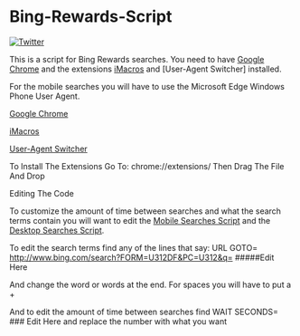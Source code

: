 # Bing-Rewards-Script
[![Twitter](https://img.shields.io/twitter/follow/Darth4212.svg?style=social)](https://twitter.com/Darth4212)


This is a script for Bing Rewards searches. You need to have [Google Chrome](https://onedrive.live.com/download?cid=F0F86193D07177B0&resid=F0F86193D07177B0%214160&authkey=ADBIhYjgvXsMIR40) and the extensions [iMacros](https://onedrive.live.com/download?cid=F0F86193D07177B0&resid=F0F86193D07177B0%214158&authkey=ANHtiBdVYcfyYlc) and [User-Agent Switcher] installed.

For the mobile searches you will have to use the Microsoft Edge Windows Phone User Agent.

[Google Chrome](https://onedrive.live.com/download?cid=F0F86193D07177B0&resid=F0F86193D07177B0%214160&authkey=ADBIhYjgvXsMIR4)

[iMacros](https://onedrive.live.com/download?cid=F0F86193D07177B0&resid=F0F86193D07177B0%214158&authkey=ANHtiBdVYcfyYlc)

[User-Agent Switcher](https://onedrive.live.com/download?cid=F0F86193D07177B0&resid=F0F86193D07177B0%214159&authkey=AJs_4OjOsT6y8D8)

To Install The Extensions Go To: chrome://extensions/ Then Drag The File And Drop

Editing The Code

To customize the amount of time between searches and what the search terms contain you will want to edit the [Mobile Searches Script](https://github.com/Darth4212/Bing-Rewards-Script/blob/master/Mobile%20Searches%20Script) and the [Desktop Searches Script](https://github.com/Darth4212/Bing-Rewards-Script/blob/master/Desktop%20Search%20Script).

To edit the search terms find any of the lines that say: URL GOTO= http://www.bing.com/search?FORM=U312DF&PC=U312&q= #####Edit Here

And change the word or words at the end. For spaces you will have to put a +

And to edit the amount of time between searches find WAIT SECONDS= ### Edit Here and replace the number with what you want
